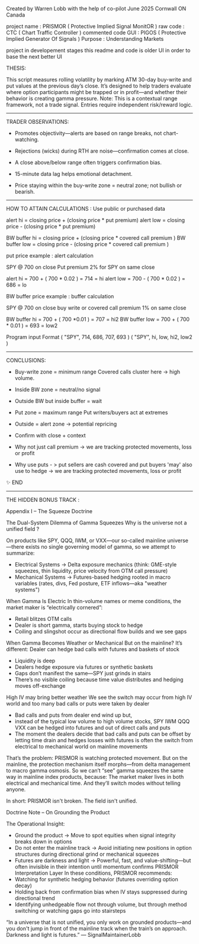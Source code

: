 Created by Warren Lobb with the help of co-pilot
June 2025
Cornwall ON Canada

project name :   PRISMOR  ( Protective Implied Signal MonitOR ) 
raw code     :   CTC      ( Chart Traffic Controller ) commented code
GUI          :   PIGOS    ( Protective Implied Generator Of Signals )
Purpose      :   Understanding Markets 			

project in developement stages this readme and code is older UI in order to base the next better UI


THESIS:

This script measures rolling volatility by marking ATM 30-day buy-write and put values at the previous day’s close. It’s designed to help traders evaluate where option participants might be trapped or in profit—and whether their behavior is creating gamma pressure.
Note: This is a contextual range framework, not a trade signal. Entries require independent risk/reward logic.

________________________________________________________________________________________________________________________

TRADER OBSERVATIONS:

- Promotes objectivity—alerts are based on range breaks, not chart-watching.

- Rejections (wicks) during RTH are noise—confirmation comes at close.

- A close above/below range often triggers confirmation bias.

- 15-minute data lag helps emotional detachment.

- Price staying within the buy-write zone = neutral zone; not bullish or bearish.

________________________________________________________________________________________________________________________


HOW TO ATTAIN CALCULATIONS : Use public or purchased data

alert hi = closing price + (closing price * put premium) 
alert low = closing price - (closing price * put premium) 

BW buffer hi = closing price + (closing price * covered call premium )
BW buffer low = closing price - (closing price * covered call premium )

put price example : alert calculation

SPY @ 700 on close
Put premium 2% for SPY on same close	

alert hi = 700 + ( 700 * 0.02 ) = 714  = hi
alert low = 700 - ( 700 * 0.02 ) = 686  = lo


BW buffer price example : buffer calculation

SPY @ 700 on close 
buy write or covered call premium 1% on same close 

BW buffer hi = 700 + ( 700 *0.01 ) = 707 = hi2
BW buffer low = 700 + ( 700 * 0.01 ) = 693 = low2

Program input Format ( "SPY", 714, 686, 707, 693 )
                     ( "SPY", hi, low, hi2, low2 )

________________________________________________________________________________________________________________________


CONCLUSIONS:

- Buy-write zone = minimum range
  Covered calls cluster here → high volume.

- Inside BW zone = neutral/no signal

- Outside BW but inside buffer = wait

- Put zone = maximum range
  Put writers/buyers act at extremes

- Outside = alert zone → potential repricing

- Confirm with close + context

- Why not just call premium -> we are tracking protected movements, loss or profit

- Why use puts - > put sellers are cash covered and put buyers 'may' also use to hedge -> we are tracking protected movements, loss or profit



✨ END	



________________________________________________________________________________________________________________________












THE HIDDEN BONUS TRACK :




Appendix I – The Squeeze Doctrine

The Dual-System Dilemma of Gamma Squeezes
Why is the universe not a unified field ?

On products like SPY, QQQ, IWM, or VXX—our so-called mainline universe—there exists no single governing model of gamma, so we attempt to summarize:
- Electrical Systems → Delta exposure mechanics (think: GME-style squeezes, thin liquidity, price velocity from OTM call pressure)
- Mechanical Systems → Futures-based hedging rooted in macro variables (rates, divs, Fed posture, ETF inflows—aka "weather systems")

When Gamma Is Electric
In thin-volume names or meme conditions, the market maker is “electrically cornered”:
- Retail blitzes OTM calls
- Dealer is short gamma, starts buying stock to hedge
- Coiling and slingshot occur as directional flow builds and we see gaps

When Gamma Becomes Weather or Mechanical 
But on the mainline? It’s different: Dealer can hedge bad calls with futures and baskets of stock
- Liquidity is deep
- Dealers hedge exposure via futures or synthetic baskets
- Gaps don’t manifest the same—SPY just grinds in stairs
- There’s no visible coiling because time value distributes and hedging moves off-exchange

High IV may bring better weather
We see the switch may occur from high IV world and too many bad calls or puts were taken by dealer 
- Bad calls and puts from dealer end wind up but,
- instead of the typical low volume to high volume stocks, SPY IWM QQQ VXX can be hedged into futures and out of direct calls and puts
- The moment the dealers decide that bad calls and puts can be offset by letting time drain and hedges losses with futures is often the
  switch from electrical to mechanical world on mainline movements


That’s the problem: PRISMOR is watching protected movement. But on the mainline, the protection mechanism itself morphs—from delta management to macro gamma osmosis.
So we can’t “see” gamma squeezes the same way in mainline index products, because:
The market maker lives in both electrical and mechanical time. And they’ll switch modes without telling anyone.

In short: PRISMOR isn't broken. The field isn't unified.


Doctrine Note – On Grounding the Product

The Operational Insight:
- Ground the product → Move to spot equities when signal integrity breaks down in options
- Do not enter the mainline track → Avoid initiating new positions in option structures during directional grind or mechanical squeezes
- Futures are darkness and light → Powerful, fast, and value-shifting—but often invisible in their intention until momentum confirms
PRISMOR Interpretation Layer
In these conditions, PRISMOR recommends:
- Watching for synthetic hedging behavior (futures overriding option decay)
- Holding back from confirmation bias when IV stays suppressed during directional trend
- Identifying unhedgeable flow not through volume, but through method switching or watching gaps go into stairsteps


“In a universe that is not unified, you only work on grounded products—and you don't jump in front of the mainline track when the train’s on approach. Darkness and light is futures.”
— SignalMaintainerLobb





